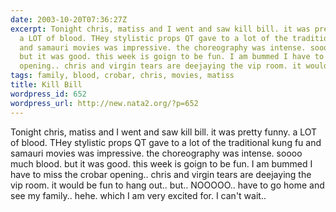 ```yaml
---
date: 2003-10-20T07:36:27Z
excerpt: Tonight chris, matiss and I went and saw kill bill. it was pretty funny.
  a LOT of blood. THey stylistic props QT gave to a lot of the traditional kung fu
  and samauri movies was impressive. the choreography was intense. soooo much blood.
  but it was good. this week is goign to be fun. I am bummed I have to miss the crobar
  opening.. chris and virgin tears are deejaying the vip room. it would be fun ...
tags: family, blood, crobar, chris, movies, matiss
title: Kill Bill
wordpress_id: 652
wordpress_url: http://new.nata2.org/?p=652
---
```


Tonight chris, matiss and I went and saw kill bill. it was pretty funny. a LOT of blood. THey stylistic props QT gave to a lot of the traditional kung fu and samauri movies was impressive. the choreography was intense. soooo much blood. but it was good. this week is goign to be fun. I am bummed I have to miss the crobar opening.. chris and virgin tears are deejaying the vip room. it would be fun to hang out.. but.. NOOOOO.. have to go home and see my family.. hehe. which I am very excited for. I can't wait..
